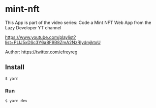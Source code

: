 # mint-nft

This App is part of the video series: Code a Mint NFT Web App from the Lazy Developer YT channel

https://www.youtube.com/playlist?list=PLlJ5xDSc3Y6a8F9B8ZmA2NzRlydmjktoU

Author: https://twitter.com/efreyreg

## Install

```
$ yarn
```

### Run

```
$ yarn dev
```
